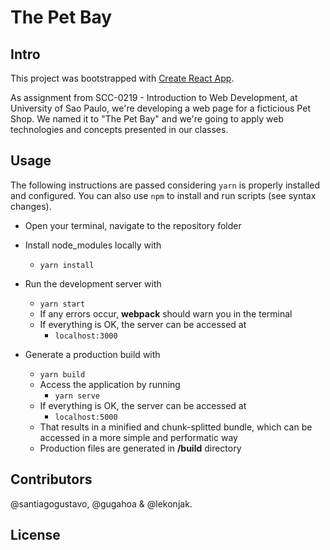 The Pet Bay
=============================

## Intro

This project was bootstrapped with [Create React App](https://github.com/facebookincubator/create-react-app).

As assignment from SCC-0219 - Introduction to Web Development, at University of Sao Paulo, we're developing a web page for a ficticious Pet Shop. We named it to "The Pet Bay" and we're going to apply web technologies and concepts presented in our classes.

## Usage

The following instructions are passed considering `yarn` is properly installed and configured. You can also use `npm` to install and run scripts (see syntax changes).

* Open your terminal, navigate to the repository folder

* Install node_modules locally with
  *  `yarn install`

* Run the development server with
  * `yarn start`
  * If any errors occur, **webpack** should warn you in the terminal
  * If everything is OK, the server can be accessed at
    * `localhost:3000`

* Generate a production build with
  * `yarn build`
  * Access the application by running
    * `yarn serve`
  * If everything is OK, the server can be accessed at
    * `localhost:5000`
  * That results in a minified and chunk-splitted bundle, which can be accessed in a more simple and performatic way
  * Production files are generated in **/build** directory

## Contributors

@santiagogustavo, @gugahoa & @lekonjak.

## License

